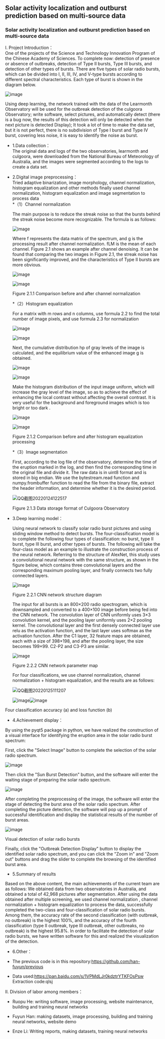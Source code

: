 ## Solar activity localization and outburst prediction based on multi-source data

### Solar activity localization and outburst prediction based on multi-source data

Ⅰ. Project Introduction：  
   One of the projects of the Science and Technology Innovation Program of the Chinese Academy of Sciences. To complete now: detection of presence or absence of outbreaks, detection of Type II bursts, Type III bursts, and detection of other types of bursts. There are five types of solar radio bursts, which can be divided into I, II, III, IV, and V-type bursts according to different spectral characteristics. Each type of burst is shown in the diagram below.
   
   ![image](https://user-images.githubusercontent.com/51266570/150719173-14f03ae5-09b1-4273-ae0b-2ba004c7b89c.png)
   
  Using deep learning, the network trained with the data of the Learmonth Observatory will be used for the outbreak detection of the culgoora Observatory; write software, select pictures, and automatically detect (there is a bug now, the results of this detection will only be detected when the next picture is detected Display);
  It took a lot of time to make the data set, but it is not perfect, there is no subdivision of Type I burst and Type IV burst, covering less noise, it is easy to identify the noise as burst.

   * 1.Data collection：  
   The original data and logs of the two observatories, learmonth and culgoora, were downloaded from the National Bureau of Meteorology of Australia, and the images were segmented according to the logs to create a data set. 
   * 2.Digital image preprocessing：  
   Tried adaptive binarization, image morphology, channel normalization, histogram equalization and other methods
   finally used channel normalization, histogram equalization and image segmentation to process data  
     *（1）Channel normalization
     
     The main purpose is to reduce the streak noise so that the bursts behind the streak noise become more recognizable. The formula is as follows:
     
     ![image](https://user-images.githubusercontent.com/51266570/150720319-a3a013b9-d117-48bb-9e88-1b8e16663991.png)
    
     Where f represents the data matrix of the spectrum, and g is the processing result after channel normalization. fLM is the mean of each channel. 
     Figure 2.1 shows an example after channel denoising. It can be found that comparing the two images in Figure 2.1, the streak noise has been significantly improved, and the characteristics of Type II bursts are more obvious.
      
      ![image](https://user-images.githubusercontent.com/51266570/150720934-30b8d808-48a6-42fb-ba82-89f6569a780f.png)
      
      ![image](https://user-images.githubusercontent.com/51266570/150721085-3d9c32de-6e05-4641-aab0-ed201fca24d2.png)

       Figure 2.1.1 Comparison before and after channel normalization
       
      *（2）Histogram equalization
      
      For a matrix with m rows and n columns, use formula 2.2 to find the total number of image pixels, and use formula 2.3 for normalization
      
      ![image](https://user-images.githubusercontent.com/51266570/150720768-7b75376a-6919-4382-91b1-37d1c5ddda35.png)
      
      ![image](https://user-images.githubusercontent.com/51266570/150720802-b851ab5a-1a25-4b3e-98ab-be16bc9c8d7f.png)
      
      Next, the cumulative distribution hp of gray levels of the image is calculated, and the equilibrium value of the enhanced image g is obtained.
      
      ![image](https://user-images.githubusercontent.com/51266570/150720833-cfb178a6-dce1-4f1b-b3b4-375f151e3628.png)
      
      ![image](https://user-images.githubusercontent.com/51266570/150720842-25c395e5-ca96-477a-800d-45a61730b62c.png)
      
      Make the histogram distribution of the input image uniform, which will increase the gray level of the image, so as to achieve the effect of enhancing the local contrast without affecting the overall contrast. It is very useful for the background and foreground images which is too bright or too dark . 
      
      ![image](https://user-images.githubusercontent.com/51266570/150721177-a80c6ff1-81f5-454c-8d08-5a3e1024162d.png)
      
      ![image](https://user-images.githubusercontent.com/51266570/150721194-6bb1ad3b-9b2a-42bc-9b23-2cde144e1aab.png)

      Figure 2.1.2 Comparison before and after histogram equalization processing
      
      *（3）Image segmentation
      
      First, according to the log file of the observatory, determine the time of the eruption marked in the log, and then find the corresponding time in the original file and divide it. The raw data is in uint8 format and is stored in big endian. We use the bytestream.read function and numpy.frombuffer function to read the file from the binary file, extract the header information, and determine whether it is the desired period.
      
      
      ![QQ截图20220124122517](https://user-images.githubusercontent.com/51266570/150721886-5a518c36-7824-4680-9426-1f9a89001afd.png)
      
      Figure 2.1.3 Data storage format of Culgoora Observatory
      


   * 3.Deep learning model：
   
      Using neural network to classify solar radio burst pictures and using sliding window method to detect bursts.
      The four-classification model is to complete the following four types of classification: no burst, type II burst, type III burst, and other types of bursts.
      The following will take the four-class model as an example to illustrate the construction process of the neural network.
      Referring to the structure of AlexNet, this study uses a convolutional neural network with the same structure, as shown in the figure below, which contains three convolutional layers and the corresponding maximum pooling layer, and finally connects two fully connected layers.
     
     ![image](https://user-images.githubusercontent.com/51266570/150722055-f69994db-fdc7-463f-9724-311a96aac934.png)
     
     Figure 2.2.1 CNN network structure diagram
     
      The input for all bursts is an 800×200 radio spectrogram, which is downsampled and converted to a 400×100 image before being fed into the CNN network. The convolution layer of CNN uniformly uses 3×3 convolution kernel, and the pooling layer uniformly uses 2×2 pooling kernel. The convolutional layer and the first densely connected layer use relu as the activation function, and the last layer uses softmax as the activation function.
      After the C1 layer, 32 feature maps are obtained, each with a size of 398×198, and after the pooling layer, the size becomes 199×99. C2-P2 and C3-P3 are similar.
     
     ![image](https://user-images.githubusercontent.com/51266570/150722252-94ab4999-7901-4967-95bb-86d65bf0b898.png)

     Figure 2.2.2 CNN network parameter map
     
      For four classifications, we use channel normalization, channel normalization + histogram equalization, and the results are as follows:
     
     ![QQ截图20220125111207](https://user-images.githubusercontent.com/51266570/150904081-103ab13f-2dd9-4549-ab34-85acc3487e80.png)

     
     ![image](https://user-images.githubusercontent.com/51266570/150722635-ce82c03e-fb4d-40a2-8880-f94909787419.png)![image](https://user-images.githubusercontent.com/51266570/150722648-54f20665-f62d-4d2e-9ea0-a00e06b4926d.png)
     
   Four classification accuracy (a) and loss function (b)

   * 4.Achievement display： 
   
   By using the pyqt5 package in python, we have realized the construction of a visual interface for identifying the eruption area in the solar radio burst spectrum:
   
   First, click the "Select Image" button to complete the selection of the solar radio spectrum.
   
   ![image](https://user-images.githubusercontent.com/51266570/150722803-6479f6a6-b0ed-43b2-89a8-076af3602d6a.png)
   
   Then click the "Sun Burst Detection" button, and the software will enter the waiting stage of preparing the solar radio spectrum.
   
   ![image](https://user-images.githubusercontent.com/51266570/150722808-ccdbb8bf-a55c-4bc1-94f6-5c21e38d91e7.png)

   After completing the preprocessing of the image, the software will enter the stage of detecting the burst area of the solar radio spectrum. After completing the picture detection, the software will pop up a prompt of successful identification and display the statistical results of the number of burst areas.
   
   ![image](https://user-images.githubusercontent.com/67349250/150627222-cb874f11-a02a-455b-b472-ee2d30c6ae33.png)
   
   Visual detection of solar radio bursts
   
   Finally, click the "Outbreak Detection Display" button to display the identified solar radio spectrum, and you can click the "Zoom in" and "Zoom out" buttons and drag the slider to complete the browsing of the identified burst area.
   
   * 5.Summary of results
   
   Based on the above content, the main achievements of the current team are as follows:
   We obtained data from two observatories in Australia, and obtained a total of 42,968 pictures after segmentation. After using the data obtained after multiple screening, we used channel normalization , channel normalization + histogram equalization to process the data, successfully completed the two-class and four-classification of solar radio bursts. Among them, the accuracy rate of the second classification (with outbreak, no outbreak) is the highest 100%, and the accuracy of the fourth classification (type II outbreak, type III outbreak, other outbreaks, no outbreak) is the highest 95.8%. In order to facilitate the detection of solar radio bursts, we have written software for this and realized the visualization of the detection.

   
   * 6.Other：
   
   * The previous code is in this repository:https://github.com/han-fuyun/previous
   * Data used:https://pan.baidu.com/s/1VPMdLJr0kdztrYTKFOsPsw Extraction code:qlsj 

Ⅱ. Division of labor among members：
   * Ruopu He: writing software, image processing, website maintenance, building and training neural networks

   * Fuyun Han: making datasets, image processing, building and training neural networks, website demo

   * Enze Li: Writing reports, making datasets, training neural networks

   

